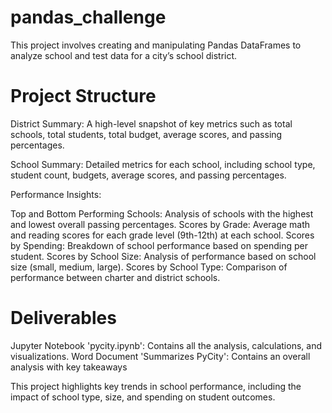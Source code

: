 # pandas_challenge

This project involves creating and manipulating Pandas DataFrames to analyze school and test data for a city’s school district.

# Project Structure
District Summary: A high-level snapshot of key metrics such as total schools, total students, total budget, average scores, and passing percentages.

School Summary: Detailed metrics for each school, including school type, student count, budgets, average scores, and passing percentages.

Performance Insights:

Top and Bottom Performing Schools: Analysis of schools with the highest and lowest overall passing percentages.
Scores by Grade: Average math and reading scores for each grade level (9th-12th) at each school.
Scores by Spending: Breakdown of school performance based on spending per student.
Scores by School Size: Analysis of performance based on school size (small, medium, large).
Scores by School Type: Comparison of performance between charter and district schools.

# Deliverables
Jupyter Notebook 'pycity.ipynb': Contains all the analysis, calculations, and visualizations.
Word Document 'Summarizes PyCity': Contains an overall analysis with key takeaways 

This project highlights key trends in school performance, including the impact of school type, size, and spending on student outcomes.

